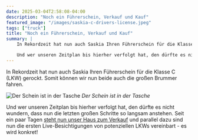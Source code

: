 ```yaml
---
date: 2025-03-04T2:58:08-04:00
description: "Noch ein Führerschein, Verkauf und Kauf"
featured_image: "/images/saskia-c-drivers-license.jpeg"
tags: ["truck"]
title: "Noch ein Führerschein, Verkauf und Kauf"
summary: |
    In Rekordzeit hat nun auch Saskia Ihren Führerschein für die Klasse C (LKW) gerockt. Somit können wir nun beide auch die großen Brummer fahren.

    Und wer unseren Zeitplan bis hierher verfolgt hat, den dürfte es nicht wundern, dass nun die letzten großen Schritte so langsam anstehen. Seit ein paar Tagen [steht nun unser Haus zum Verkauf](https://www.immobilienscout24.de/expose/157602098#/) und parallel dazu sind nun die ersten Live-Besichtigungen von potenziellen LKWs vereinbart - es wird konkret!
---
```

In Rekordzeit hat nun auch Saskia Ihren Führerschein für die Klasse C (LKW) gerockt. Somit können wir nun beide auch die großen Brummer fahren.

![Der Schein ist in der Tasche](/images/saskia-c-drivers-license.jpeg)
*Der Schein ist in der Tasche*

Und wer unseren Zeitplan bis hierher verfolgt hat, den dürfte es nicht wundern, dass nun die letzten großen Schritte so langsam anstehen. Seit ein paar Tagen [steht nun unser Haus zum Verkauf](https://www.immobilienscout24.de/expose/157602098#/) und parallel dazu sind nun die ersten Live-Besichtigungen von potenziellen LKWs vereinbart - es wird konkret!


